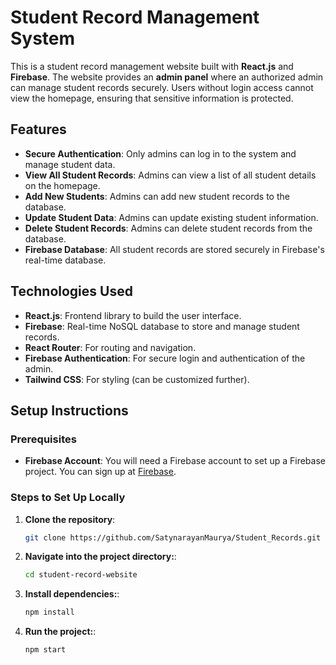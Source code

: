 # Student Record Management System

This is a student record management website built with **React.js** and **Firebase**. The website provides an **admin panel** where an authorized admin can manage student records securely. Users without login access cannot view the homepage, ensuring that sensitive information is protected.

## Features

- **Secure Authentication**: Only admins can log in to the system and manage student data.
- **View All Student Records**: Admins can view a list of all student details on the homepage.
- **Add New Students**: Admins can add new student records to the database.
- **Update Student Data**: Admins can update existing student information.
- **Delete Student Records**: Admins can delete student records from the database.
- **Firebase Database**: All student records are stored securely in Firebase's real-time database.

## Technologies Used

- **React.js**: Frontend library to build the user interface.
- **Firebase**: Real-time NoSQL database to store and manage student records.
- **React Router**: For routing and navigation.
- **Firebase Authentication**: For secure login and authentication of the admin.
- **Tailwind CSS**: For styling (can be customized further).

## Setup Instructions

### Prerequisites


- **Firebase Account**: You will need a Firebase account to set up a Firebase project. You can sign up at [Firebase](https://firebase.google.com/).

### Steps to Set Up Locally

1. **Clone the repository**:
   ```bash
   git clone https://github.com/SatynarayanMaurya/Student_Records.git

2. **Navigate into the project directory:**:
   ```bash
   cd student-record-website

3. **Install dependencies:**:
   ```bash
   npm install
4. **Run the project:**:
   ```bash
   npm start

